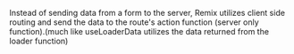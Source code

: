 Instead of sending data from a form to the server, Remix utilizes client side routing and send the data to the route's action function (server only function).(much like useLoaderData utilizes the data returned from the loader function)

